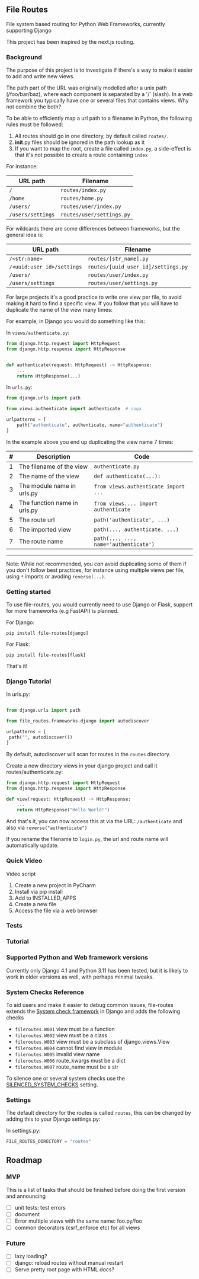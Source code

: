 ## File Routes
File system based routing for Python Web Frameworks, currently supporting Django

This project has been inspired by the next.js routing.

### Background

The purpose of this project is to investigate if there's a way to make it
easier to add and write new views.

The path part of the URL was originally modelled after a unix path (/foo/bar/baz),
where each component is separated by a '/' (slash). In a web framework you typically
have one or several files that contains views. Why not combine the both?

To be able to efficiently map a url path to a filename in Python, the following
rules must be followed:

1. All routes should go in one directory, by default called `routes/`.
2. __init__.py files should be ignored in the path lookup as it
3. If you want to map the root, create a file called `index.py`, a side-effect is
   that it's not possible to create a route containing `index`

For instance:

| URL path          | Filename                  |
|-------------------|---------------------------|
| `/`               | `routes/index.py`         |
| `/home`           | `routes/home.py`          |
| `/users/`         | `routes/user/index.py`    |
| `/users/settings` | `routes/user/settings.py` |

For wildcards there are some differences between frameworks, but the general idea is:

| URL path                   | Filename                            |
|----------------------------|-------------------------------------|
| `/<str:name>`              | `routes/[str_name].py`              |
| `/<uuid:user_id>/settings` | `routes/[uuid_user_id]/settings.py` |
| `/users/`                  | `routes/user/index.py`              |
| `/users/settings`          | `routes/user/settings.py`           |


For large projects it's a good practice to write one view per file, to
avoid making it hard to find a specific view. If you follow that
you will have to duplicate the name of the view many times:

For example, in Django you would do something like this:

In `views/authenticate.py`:

```python
from django.http.request import HttpRequest
from django.http.response import HttpResponse


def authenticate(request: HttpRequest) -> HttpResponse:
    ...
    return HttpResponse(...)
```

In `urls.py`:

```python
from django.urls import path

from views.authenticate import authenticate  # noqa

urlpatterns = [
    path("authenticate", authenticate, name="authenticate")
]
```

In the example above you end up duplicating the view name 7 times:

| #   | Description                  | Code                                  |
|-----|------------------------------|---------------------------------------|
| 1   | The filename of the view     | `authenticate.py`                     |
| 2   | The name of the view         | `def authenticate(...):`              |
| 3   | The module name in urls.py   | `from views.authenticate import ...`  |
| 4   | The function name in urls.py | `from views.... import authenticate`  |
 | 5   | The route url                | `path('authenticate', ...)`           |
| 6   | The imported view            | `path(..., authenticate, ...)`        |
| 7   | The route name               | `path(..., ..., name='authenticate')` |
---------------------------------------------------------------------------------

Note: While not recommended, you *can* avoid duplicating some of them if you don't follow best practices,
for instance using multiple views per file, using `*` imports or avoding `reverse(...)`.

### Getting started

To use file-routes, you would currently need to use Django or Flask, support for more frameworks (e.g FastAPI) is planned.

For Django:
```
pip install file-routes[django]
```

For Flask:
```
pip install file-routes[flask]
```

That's it!

### Django Tutorial

In urls.py:

```python

from django.urls import path

from file_routes.frameworks.django import autodiscover

urlpatterns = [
 path("", autodiscover())
]


```

By default, autodiscover will scan for routes in the `routes` directory.

Create a new directory views in your django project and call it routes/authenticate.py:

```python
from django.http.request import HttpRequest
from django.http.response import HttpResponse

def view(request: HttpRequest) -> HttpResponse:
    ...
    return HttpResponse("Hello World!")
```

And that's it, you can now access this at via the URL: `/authenticate` and also via `reverse("authenticate")`

If you rename the filename to `login.py`, the url and route name will automatically update.

### Quick Video

Video script

1. Create a new project in PyCharm
2. Install via pip install
3. Add to INSTALLED_APPS
4. Create a new file
5. Access the file via a web browser

### Tests

### Tutorial

### Supported Python and Web framework versions

Currently only Django 4.1 and Python 3.11 has been tested, but it is
likely to work in older versions as well, with perhaps minimal tweaks.

### System Checks Reference

To aid users and make it easier to debug common issues, file-routes extends the [System check framework](https://docs.djangoproject.com/en/4.1/ref/checks/) in Django
and adds the following checks

* `fileroutes.W001` view must be a function
* `fileroutes.W002` view must be a class
* `fileroutes.W003` view must be a subclass of django.views.View
* `fileroutes.W004` cannot find view in module
* `fileroutes.W005` invalid view name
* `fileroutes.W006` route_kwargs must be a dict
* `fileroutes.W007` route_name must be a str

To silence one or several system checks use the [SILENCED_SYSTEM_CHECKS](https://docs.djangoproject.com/en/4.1/ref/settings/#std-setting-SILENCED_SYSTEM_CHECKS) setting.

### Settings

The default directory for the routes is called `routes`, this can be changed by adding this to your Django settings.py:

In settings.py:
```python
FILE_ROUTES_DIRECTORY = "routes"
```

## Roadmap

### MVP

This is a list of tasks that should be finished before doing the first
version and announcing

- [ ] unit tests: test errors
- [ ] document
- [ ] Error multiple views with the same name: foo.py/foo
- [ ] common decorators (csrf_enforce etc) for all views

### Future

- [ ] lazy loading?
- [ ] django: reload routes without manual restart
- [ ] Serve pretty root page with HTML docs?
